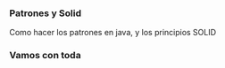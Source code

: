 ### Patrones y Solid  
Como hacer los patrones en java, y los principios SOLID


### Vamos con toda
